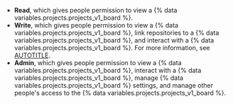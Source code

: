 * **Read**, which gives people permission to view a {% data variables.projects.projects_v1_board %}.
* **Write**, which gives people permission to view a {% data variables.projects.projects_v1_board %}, link repositories to a {% data variables.projects.projects_v1_board %}, and interact with a {% data variables.projects.projects_v1_board %}. For more information, see [AUTOTITLE](/issues/organizing-your-work-with-project-boards/managing-project-boards/linking-a-repository-to-a-project-board).
* **Admin**, which gives people permission to view a {% data variables.projects.projects_v1_board %}, interact with a {% data variables.projects.projects_v1_board %}, manage {% data variables.projects.projects_v1_board %} settings, and manage other people's access to the {% data variables.projects.projects_v1_board %}.
